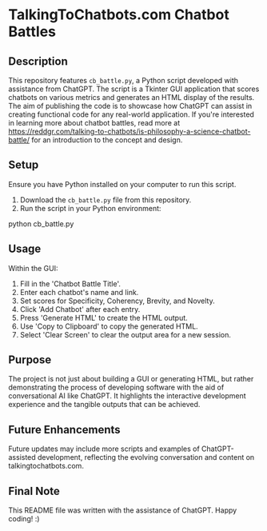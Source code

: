 # TalkingToChatbots.com Chatbot Battles

## Description
This repository features `cb_battle.py`, a Python script developed with assistance from ChatGPT. The script is a Tkinter GUI application that scores chatbots on various metrics and generates an HTML display of the results. The aim of publishing the code is to showcase how ChatGPT can assist in creating functional code for any real-world application. If you're interested in learning more about chatbot battles, read more at https://reddgr.com/talking-to-chatbots/is-philosophy-a-science-chatbot-battle/ for an introduction to the concept and design.

## Setup
Ensure you have Python installed on your computer to run this script.

1. Download the `cb_battle.py` file from this repository.
2. Run the script in your Python environment:

python cb_battle.py

## Usage
Within the GUI:
1. Fill in the 'Chatbot Battle Title'.
2. Enter each chatbot's name and link.
3. Set scores for Specificity, Coherency, Brevity, and Novelty.
4. Click 'Add Chatbot' after each entry.
5. Press 'Generate HTML' to create the HTML output.
6. Use 'Copy to Clipboard' to copy the generated HTML.
7. Select 'Clear Screen' to clear the output area for a new session.

## Purpose
The project is not just about building a GUI or generating HTML, but rather demonstrating the process of developing software with the aid of conversational AI like ChatGPT. It highlights the interactive development experience and the tangible outputs that can be achieved.

## Future Enhancements
Future updates may include more scripts and examples of ChatGPT-assisted development, reflecting the evolving conversation and content on talkingtochatbots.com.

## Final Note
This README file was written with the assistance of ChatGPT. Happy coding! :)







